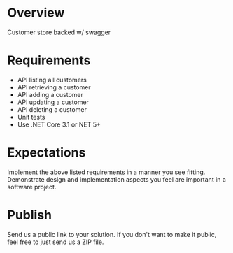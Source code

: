 # Overview
Customer store backed w/ swagger 

# Requirements
 - API listing all customers
 - API retrieving a customer
 - API adding a customer
 - API updating a customer
 - API deleting a customer
 - Unit tests
 - Use .NET Core 3.1 or NET 5+

# Expectations
Implement the above listed requirements in a manner you see fitting.  Demonstrate design and implementation aspects you feel are important in a software project.

# Publish
Send us a public link to your solution.  If you don't want to make it public, feel free to just send us a ZIP file.
